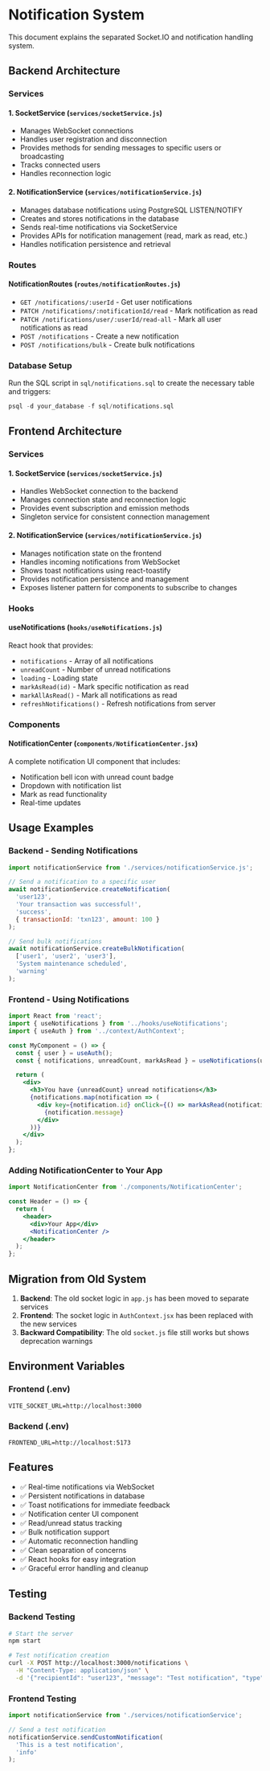 # Notification System

This document explains the separated Socket.IO and notification handling system.

## Backend Architecture

### Services

#### 1. SocketService (`services/socketService.js`)
- Manages WebSocket connections
- Handles user registration and disconnection
- Provides methods for sending messages to specific users or broadcasting
- Tracks connected users
- Handles reconnection logic

#### 2. NotificationService (`services/notificationService.js`)
- Manages database notifications using PostgreSQL LISTEN/NOTIFY
- Creates and stores notifications in the database
- Sends real-time notifications via SocketService
- Provides APIs for notification management (read, mark as read, etc.)
- Handles notification persistence and retrieval

### Routes

#### NotificationRoutes (`routes/notificationRoutes.js`)
- `GET /notifications/:userId` - Get user notifications
- `PATCH /notifications/:notificationId/read` - Mark notification as read
- `PATCH /notifications/user/:userId/read-all` - Mark all user notifications as read
- `POST /notifications` - Create a new notification
- `POST /notifications/bulk` - Create bulk notifications

### Database Setup

Run the SQL script in `sql/notifications.sql` to create the necessary table and triggers:

```sql
psql -d your_database -f sql/notifications.sql
```

## Frontend Architecture

### Services

#### 1. SocketService (`services/socketService.js`)
- Handles WebSocket connection to the backend
- Manages connection state and reconnection logic
- Provides event subscription and emission methods
- Singleton service for consistent connection management

#### 2. NotificationService (`services/notificationService.js`)
- Manages notification state on the frontend
- Handles incoming notifications from WebSocket
- Shows toast notifications using react-toastify
- Provides notification persistence and management
- Exposes listener pattern for components to subscribe to changes

### Hooks

#### useNotifications (`hooks/useNotifications.js`)
React hook that provides:
- `notifications` - Array of all notifications
- `unreadCount` - Number of unread notifications
- `loading` - Loading state
- `markAsRead(id)` - Mark specific notification as read
- `markAllAsRead()` - Mark all notifications as read
- `refreshNotifications()` - Refresh notifications from server

### Components

#### NotificationCenter (`components/NotificationCenter.jsx`)
A complete notification UI component that includes:
- Notification bell icon with unread count badge
- Dropdown with notification list
- Mark as read functionality
- Real-time updates

## Usage Examples

### Backend - Sending Notifications

```javascript
import notificationService from './services/notificationService.js';

// Send a notification to a specific user
await notificationService.createNotification(
  'user123',
  'Your transaction was successful!',
  'success',
  { transactionId: 'txn123', amount: 100 }
);

// Send bulk notifications
await notificationService.createBulkNotification(
  ['user1', 'user2', 'user3'],
  'System maintenance scheduled',
  'warning'
);
```

### Frontend - Using Notifications

```jsx
import React from 'react';
import { useNotifications } from '../hooks/useNotifications';
import { useAuth } from '../context/AuthContext';

const MyComponent = () => {
  const { user } = useAuth();
  const { notifications, unreadCount, markAsRead } = useNotifications(user?.accountid);

  return (
    <div>
      <h3>You have {unreadCount} unread notifications</h3>
      {notifications.map(notification => (
        <div key={notification.id} onClick={() => markAsRead(notification.id)}>
          {notification.message}
        </div>
      ))}
    </div>
  );
};
```

### Adding NotificationCenter to Your App

```jsx
import NotificationCenter from './components/NotificationCenter';

const Header = () => {
  return (
    <header>
      <div>Your App</div>
      <NotificationCenter />
    </header>
  );
};
```

## Migration from Old System

1. **Backend**: The old socket logic in `app.js` has been moved to separate services
2. **Frontend**: The socket logic in `AuthContext.jsx` has been replaced with the new services
3. **Backward Compatibility**: The old `socket.js` file still works but shows deprecation warnings

## Environment Variables

### Frontend (.env)
```
VITE_SOCKET_URL=http://localhost:3000
```

### Backend (.env)
```
FRONTEND_URL=http://localhost:5173
```

## Features

- ✅ Real-time notifications via WebSocket
- ✅ Persistent notifications in database
- ✅ Toast notifications for immediate feedback
- ✅ Notification center UI component
- ✅ Read/unread status tracking
- ✅ Bulk notification support
- ✅ Automatic reconnection handling
- ✅ Clean separation of concerns
- ✅ React hooks for easy integration
- ✅ Graceful error handling and cleanup

## Testing

### Backend Testing
```bash
# Start the server
npm start

# Test notification creation
curl -X POST http://localhost:3000/notifications \
  -H "Content-Type: application/json" \
  -d '{"recipientId": "user123", "message": "Test notification", "type": "info"}'
```

### Frontend Testing
```javascript
import notificationService from './services/notificationService';

// Send a test notification
notificationService.sendCustomNotification(
  'This is a test notification',
  'info'
);
```
